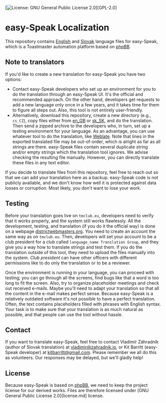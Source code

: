 [![License: GNU General Public License 2.0](https://img.shields.io/badge/license-GPL%202.0-blue)][GPL-2.0]

# easy-Speak Localization

This repository contains [English](en_GB) and [Slovak](sk_SK) language files for easy-Speak, which is a Toastmaster automation platform based on [phpBB](https://www.phpbb.com/).

## Note to translators
If you'd like to create a new translation for easy-Speak you have two options:
- Contact easy-Speak developers who set up an environment for you to do the translation through an easy-Speak UI. It's the official and recommended approach. On the other hand, developers get requests to add a new language only once in a few years, and it takes time for them to figure all steps out. Also, this tool is not entirely user-friendly.
- Alternatively, download this repository, create a new directory (e.g., `cs_CZ`), copy files either from [en_GB](en_GB) or [sk_SK](sk_SK), and do the translation. Then send a zipped archive to the developers who, in turn, set up a testing environment for your language. As an advantage, you can use whatever tool to do the translation, like [Weblate](https://weblate.org/). Note that lines in the exported translated file may be out-of-order, which is alright as far as all strings are there. easy-Speak files contain several duplicate string and/or empty strings which the translation tool ignores. We advise checking the resulting file manually. However, you can directly translate these files in any text editor.

If you decide to translate files from this repository, feel free to reach out so that we can add your translation here as a backup. easy-Speak code is not publicly available, and we don't know how well it is protected against data losses or corruption. Most likely, you don't want to lose your work.

## Testing
Before your translation goes live on `tmclub.eu`, developers need to verify that it works properly, and the system still works flawlessly. All the development, testing, and translation (if you do it the official way) is done on a webpage [districtwebmasters.org](https://districtwebmasters.org). You need to create an account the same way as on `tmclub.eu`. Then, developers will set your account to be a club president for a club called `language_name Translation Group`, and they give you a way how to translate strings and test them. If you do the translation outside of this tool, they need to upload the files manually into the system. *Club president* can have other officers with different permissions like to do only the translation or to be a reviewer.

Once the environment is running in your language, you can proceed with testing; you can go through all the screens, find bugs like that a word is too long to fit the screen. Also, try to organize placeholder meetings and check out received e-mails. Maybe you'll need to adapt your translation so that all the content in the e-mail makes perfect sense. Because easy-Speak is a relatively outdated software it's not possible to have a perfect translation. Often, the text contains placeholders filled with phrases with English syntax. Your task is to make sure that your translation is as much natural as possible, and that people can use the tool without hassle.

## Contact
If you want to translate easy-Speak, feel free to contact Vladimír Záhradník (author of Slovak translation) at vladimir@zahradnik.io, or Kit Barritt (easy-Speak developer) at kitbarritt@gmail.com.
Please remember we all do this as volunteers. Our responses may be delayed, but we'll gladly help!

## License
Because easy-Speak is based on [phpBB](https://www.phpbb.com/), we need to keep the project license for our derived works. Files are therefore licensed under [GNU General Public License 2.0][license.md] license.
